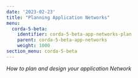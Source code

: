 ```yaml
---
date: '2023-02-23'
title: "Planning Application Networks"
menu:
  corda-5-beta:
    identifier: corda-5-beta-app-networks-plan
    parent: corda-5-beta-app-networks
    weight: 1000
section_menu: corda-5-beta
---
```


_How to plan and design your application Network_